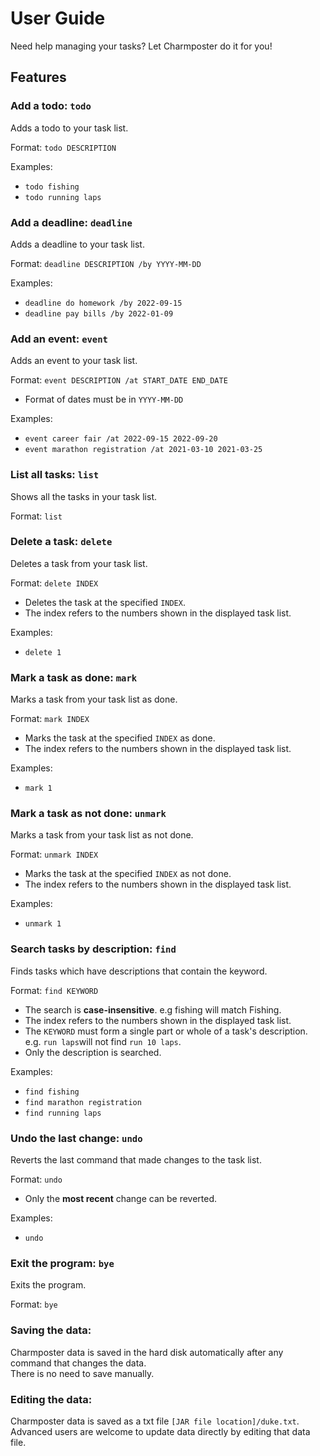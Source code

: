 # User Guide

Need help managing your tasks? Let Charmposter do it for you!


## Features 


### Add a todo: ```todo```

Adds a todo to your task list.

Format: ```todo DESCRIPTION```

Examples:

- ```todo fishing```
- ```todo running laps```


### Add a deadline: ```deadline```

Adds a deadline to your task list.

Format: ```deadline DESCRIPTION /by YYYY-MM-DD```

Examples:

- ```deadline do homework /by 2022-09-15```
- ```deadline pay bills /by 2022-01-09```


### Add an event: ```event```

Adds an event to your task list.

Format: ```event DESCRIPTION /at START_DATE END_DATE ```

- Format of dates must be in ```YYYY-MM-DD```

Examples:

- ```event career fair /at 2022-09-15 2022-09-20```
- ```event marathon registration /at 2021-03-10 2021-03-25```


### List all tasks: ```list```

Shows all the tasks in your task list.

Format: ```list```


### Delete a task: ```delete```

Deletes a task from your task list.

Format: ```delete INDEX```

- Deletes the task at the specified ```INDEX```.
- The index refers to the numbers shown in the displayed task list.

Examples:

- ```delete 1```


### Mark a task as done: ```mark```

Marks a task from your task list as done.

Format: ```mark INDEX```

- Marks the task at the specified ```INDEX``` as done.
- The index refers to the numbers shown in the displayed task list.

Examples:

- ```mark 1```


### Mark a task as not done: ```unmark```

Marks a task from your task list as not done.

Format: ```unmark INDEX```

- Marks the task at the specified ```INDEX``` as not done.
- The index refers to the numbers shown in the displayed task list.

Examples:

- ```unmark 1```


### Search tasks by description: ```find```

Finds tasks which have descriptions that contain the keyword.

Format: ```find KEYWORD```

- The search is **case-insensitive**. e.g fishing will match Fishing.
- The index refers to the numbers shown in the displayed task list.
- The ```KEYWORD``` must form a single part or whole of a task's description. e.g. ```run laps```will not find ```run 10 laps```.
- Only the description is searched.

Examples:

- ```find fishing```
- ```find marathon registration```
- ```find running laps```


### Undo the last change: ```undo```

Reverts the last command that made changes to the task list.

Format: ```undo```

- Only the **most recent** change can be reverted.

Examples:

- ```undo```


### Exit the program: ```bye```

Exits the program.

Format: ```bye```


### Saving the data:

Charmposter data is saved in the hard disk automatically after any command that changes the data.
<br>
There is no need to save manually.


### Editing the data:

Charmposter data is saved as a txt file ```[JAR file location]/duke.txt```. 
Advanced users are welcome to update data directly by editing that data file.